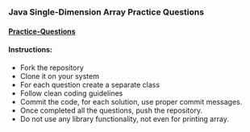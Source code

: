 ### Java Single-Dimension Array Practice Questions
#### [Practice-Questions](./Practice-Question.md)
#### Instructions:
- Fork the repository
- Clone it on your system
- For each question create a separate class
- Follow clean coding guidelines
- Commit the code, for each solution, use proper commit messages.
- Once completed all the questions, push the repository.
- Do not use any library functionality, not even for printing array.